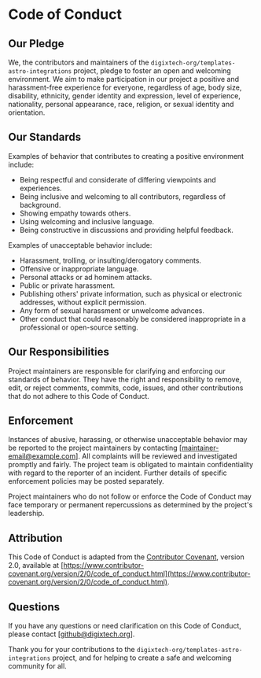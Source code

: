 # Code of Conduct

## Our Pledge

We, the contributors and maintainers of the `digixtech-org/templates-astro-integrations` project, pledge to foster an open and welcoming environment. We aim to make participation in our project a positive and harassment-free experience for everyone, regardless of age, body size, disability, ethnicity, gender identity and expression, level of experience, nationality, personal appearance, race, religion, or sexual identity and orientation.

## Our Standards

Examples of behavior that contributes to creating a positive environment include:

- Being respectful and considerate of differing viewpoints and experiences.
- Being inclusive and welcoming to all contributors, regardless of background.
- Showing empathy towards others.
- Using welcoming and inclusive language.
- Being constructive in discussions and providing helpful feedback.

Examples of unacceptable behavior include:

- Harassment, trolling, or insulting/derogatory comments.
- Offensive or inappropriate language.
- Personal attacks or ad hominem attacks.
- Public or private harassment.
- Publishing others' private information, such as physical or electronic addresses, without explicit permission.
- Any form of sexual harassment or unwelcome advances.
- Other conduct that could reasonably be considered inappropriate in a professional or open-source setting.

## Our Responsibilities

Project maintainers are responsible for clarifying and enforcing our standards of behavior. They have the right and responsibility to remove, edit, or reject comments, commits, code, issues, and other contributions that do not adhere to this Code of Conduct.

## Enforcement

Instances of abusive, harassing, or otherwise unacceptable behavior may be reported to the project maintainers by contacting [maintainer-email@example.com]. All complaints will be reviewed and investigated promptly and fairly. The project team is obligated to maintain confidentiality with regard to the reporter of an incident. Further details of specific enforcement policies may be posted separately.

Project maintainers who do not follow or enforce the Code of Conduct may face temporary or permanent repercussions as determined by the project's leadership.

## Attribution

This Code of Conduct is adapted from the [Contributor Covenant](https://www.contributor-covenant.org), version 2.0, available at [https://www.contributor-covenant.org/version/2/0/code_of_conduct.html](https://www.contributor-covenant.org/version/2/0/code_of_conduct.html).

## Questions

If you have any questions or need clarification on this Code of Conduct, please contact [github@digixtech.org].

Thank you for your contributions to the `digixtech-org/templates-astro-integrations` project, and for helping to create a safe and welcoming community for all.
